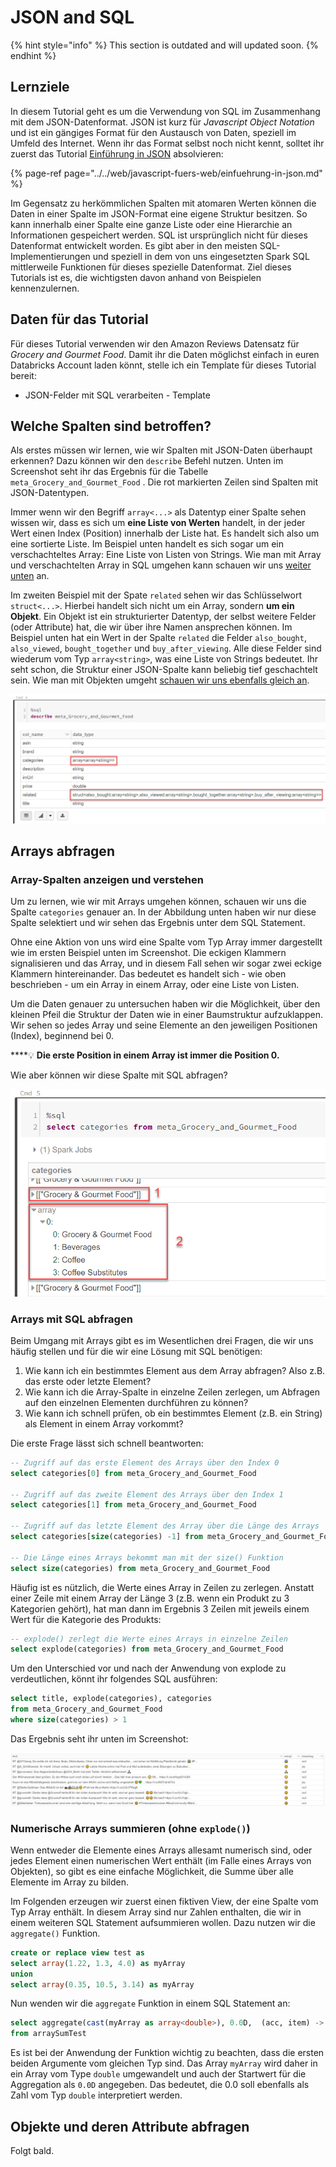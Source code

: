 # JSON and SQL

{% hint style="info" %}
This section is outdated and will updated soon.
{% endhint %}

## Lernziele

In diesem Tutorial geht es um die Verwendung von SQL im Zusammenhang mit dem JSON-Datenformat. JSON ist kurz für _Javascript Object Notation_ und ist ein gängiges Format für den Austausch von Daten, speziell im Umfeld des Internet. Wenn ihr das Format selbst noch nicht kennt, solltet ihr zuerst das Tutorial [Einführung in JSON](../../web/javascript-fuers-web/einfuehrung-in-json.md) absolvieren:

{% page-ref page="../../web/javascript-fuers-web/einfuehrung-in-json.md" %}

Im Gegensatz zu herkömmlichen Spalten mit atomaren Werten können die Daten in einer Spalte im JSON-Format eine eigene Struktur besitzen. So kann innerhalb einer Spalte eine ganze Liste oder eine Hierarchie an Informationen gespeichert werden. SQL ist ursprünglich nicht für dieses Datenformat entwickelt worden. Es gibt aber in den meisten SQL-Implementierungen und speziell in dem von uns eingesetzten Spark SQL mittlerweile Funktionen für dieses spezielle Datenformat. Ziel dieses Tutorials ist es, die wichtigsten davon anhand von Beispielen kennenzulernen.

## Daten für das Tutorial

Für dieses Tutorial verwenden wir den Amazon Reviews Datensatz für _Grocery and Gourmet Food_. Damit ihr die Daten möglichst einfach in euren Databricks Account laden könnt, stelle ich ein Template für dieses Tutorial bereit:

* JSON-Felder mit SQL verarbeiten - Template 

## Welche Spalten sind betroffen?

Als erstes müssen wir lernen, wie wir Spalten mit JSON-Daten überhaupt erkennen? Dazu können wir den `describe` Befehl nutzen. Unten im Screenshot seht ihr das Ergebnis für die Tabelle `meta_Grocery_and_Gourmet_Food` . Die rot markierten Zeilen sind Spalten mit JSON-Datentypen.

Immer wenn wir den Begriff `array<...>` als Datentyp einer Spalte sehen wissen wir, dass es sich um **eine Liste von Werten** handelt, in der jeder Wert einen Index \(Position\) innerhalb der Liste hat. Es handelt sich also um eine sortierte Liste. Im Beispiel unten handelt es sich sogar um ein verschachteltes Array: Eine Liste von Listen von Strings. Wie man mit Array und verschachtelten Array in SQL umgehen kann schauen wir uns [weiter unten](json-and-sql.md#arrays-abfragen) an.

Im zweiten Beispiel mit der Spate `related` sehen wir das Schlüsselwort `struct<...>`. Hierbei handelt sich nicht um ein Array, sondern **um ein Objekt**. Ein Objekt ist ein strukturierter Datentyp, der selbst weitere Felder \(oder Attribute\) hat, die wir über ihre Namen ansprechen können. Im Beispiel unten hat ein Wert in der Spalte `related` die Felder `also_bought`, `also_viewed`, `bought_together` und `buy_after_viewing`. Alle diese Felder sind wiederum vom Typ `array<string>`, was eine Liste von Strings bedeutet. Ihr seht schon, die Struktur einer JSON-Spalte kann beliebig tief geschachtelt sein. Wie man mit Objekten umgeht [schauen wir uns ebenfalls gleich an](json-and-sql.md#objekte-und-deren-attribute-abfragen).

![Beispiele f&#xFC;r Felder mit Strukturen bzw. JSON-Datentyp](../../.gitbook/assets/image%20%2849%29.png)

## Arrays abfragen

### Array-Spalten anzeigen und verstehen

Um zu lernen, wie wir mit Arrays umgehen können, schauen wir uns die Spalte `categories` genauer an. In der Abbildung unten haben wir nur diese Spalte selektiert und wir sehen das Ergebnis unter dem SQL Statement.

Ohne eine Aktion von uns wird eine Spalte vom Typ Array immer dargestellt wie im ersten Beispiel unten im Screenshot. Die eckigen Klammern signalisieren und das Array, und in diesem Fall sehen wir sogar zwei eckige Klammern hintereinander. Das bedeutet es handelt sich - wie oben beschrieben - um ein Array in einem Array, oder eine Liste von Listen.

Um die Daten genauer zu untersuchen haben wir die Möglichkeit, über den kleinen Pfeil die Struktur der Daten wie in einer Baumstruktur aufzuklappen. Wir sehen so jedes Array und seine Elemente an den jeweiligen Positionen \(Index\), beginnend bei 0.

\*\*\*\*💡 **Die erste Position in einem Array ist immer die Position 0.**

Wie aber können wir diese Spalte mit SQL abfragen?

![](../../.gitbook/assets/image%20%2819%29.png)

### Arrays mit SQL abfragen

Beim Umgang mit Arrays gibt es im Wesentlichen drei Fragen, die wir uns häufig stellen und für die wir eine Lösung mit SQL benötigen:

1. Wie kann ich ein bestimmtes Element aus dem Array abfragen? Also z.B. das erste oder letzte Element?
2. Wie kann ich die Array-Spalte in einzelne Zeilen zerlegen, um Abfragen auf den einzelnen Elementen durchführen zu können?
3. Wie kann ich schnell prüfen, ob ein bestimmtes Element \(z.B. ein String\) als Element in einem Array vorkommt?

Die erste Frage lässt sich schnell beantworten:

```sql
-- Zugriff auf das erste Element des Arrays über den Index 0
select categories[0] from meta_Grocery_and_Gourmet_Food

-- Zugriff auf das zweite Element des Arrays über den Index 1
select categories[1] from meta_Grocery_and_Gourmet_Food

-- Zugriff auf das letzte Element des Array über die Länge des Arrays
select categories[size(categories) -1] from meta_Grocery_and_Gourmet_Food

-- Die Länge eines Arrays bekommt man mit der size() Funktion
select size(categories) from meta_Grocery_and_Gourmet_Food
```

Häufig ist es nützlich, die Werte eines Array in Zeilen zu zerlegen. Anstatt einer Zeile mit einem Array der Länge 3 \(z.B. wenn ein Produkt zu 3 Kategorien gehört\), hat man dann im Ergebnis 3 Zeilen mit jeweils einem Wert für die Kategorie des Produkts:

```sql
-- explode() zerlegt die Werte eines Arrays in einzelne Zeilen
select explode(categories) from meta_Grocery_and_Gourmet_Food
```

Um den Unterschied vor und nach der Anwendung von explode zu verdeutlichen, könnt ihr folgendes SQL ausführen:

```sql
select title, explode(categories), categories 
from meta_Grocery_and_Gourmet_Food
where size(categories) > 1
```

Das Ergebnis seht ihr unten im Screenshot:

![](../../.gitbook/assets/image%20%2836%29.png)

### Numerische Arrays summieren \(ohne `explode()`\)

Wenn entweder die Elemente eines Arrays allesamt numerisch sind, oder jedes Element einen numerischen Wert enthält \(im Falle eines Arrays von Objekten\), so gibt es eine einfache Möglichkeit, die Summe über alle Elemente im Array zu bilden. 

Im Folgenden erzeugen wir zuerst einen fiktiven View, der eine Spalte vom Typ Array enthält. In diesem Array sind nur Zahlen enthalten, die wir in einem weiteren SQL Statement aufsummieren wollen. Dazu nutzen wir die `aggregate()` Funktion.

```sql
create or replace view test as
select array(1.22, 1.3, 4.0) as myArray
union
select array(0.35, 10.5, 3.14) as myArray
```

Nun wenden wir die `aggregate` Funktion in einem SQL Statement an:

```sql
select aggregate(cast(myArray as array<double>), 0.0D,  (acc, item) -> acc + item) as `Summe des Array`
from arraySumTest
```

Es ist bei der Anwendung der Funktion wichtig zu beachten, dass die ersten beiden Argumente vom gleichen Typ sind. Das Array `myArray` wird daher in ein Array vom Type `double` umgewandelt und auch der Startwert für die Aggregation als `0.0D` angegeben. Das bedeutet, die 0.0 soll ebenfalls als Zahl vom Typ `double` interpretiert werden.

## Objekte und deren Attribute abfragen

Folgt bald.

